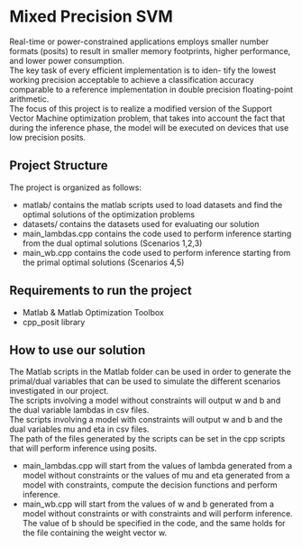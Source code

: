 # Mixed Precision SVM
Real-time or power-constrained applications employs smaller number formats
(posits) to result in smaller memory footprints, higher performance, and lower
power consumption. <br> The key task of every efficient implementation is to iden-
tify the lowest working precision acceptable to achieve a classification accuracy
comparable to a reference implementation in double precision floating-point
arithmetic. <br>
The focus of this project is to realize a modified version of the Support Vector
Machine optimization problem, that takes into account the fact that during the
inference phase, the model will be executed on devices that use low precision
posits.

## Project Structure
The project is organized as follows:
- matlab/ contains the matlab scripts used to load datasets and find the optimal solutions of the optimization problems
- datasets/ contains the datasets used for evaluating our solution
- main_lambdas.cpp contains the code used to perform inference starting from the dual optimal solutions (Scenarios 1,2,3) 
- main_wb.cpp contains the code used to perform inference starting from the primal optimal solutions (Scenarios 4,5)

## Requirements to run the project
- Matlab & Matlab Optimization Toolbox
- cpp_posit library

## How to use our solution
The Matlab scripts in the Matlab folder can be used in order to generate the primal/dual variables that can be used to simulate the different scenarios investigated in our project.
<br/>The scripts involving a model without constraints will output w and b and the dual variable lambdas in csv files.
<br/>The scripts involving a model with constraints will output w and b and the dual variables mu and eta in csv files.
<br/>The path of the files generated by the scripts can be set in the cpp scripts that will perform inference using posits.
<ul>
<li>main_lambdas.cpp will start from the values of lambda generated from a model without constraints or the values of mu and eta generated from a model with constraints, compute the decision functions and perform inference.</li>
<li>main_wb.cpp will start from the values of w and b generated from a model without constraints or with constraints and will perform inference. The value of b should be specified in the code, and the same holds for the file containing the weight vector w.
</li>
</ul>
